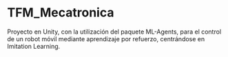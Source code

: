 # TFM_Mecatronica
Proyecto en Unity, con la utilización del paquete ML-Agents, para el control de un robot móvil mediante aprendizaje por refuerzo, centrándose en Imitation Learning.
